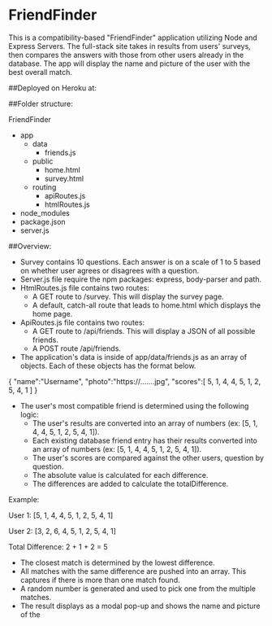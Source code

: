 # FriendFinder

This is a compatibility-based "FriendFinder" application utilizing Node and Express Servers. The full-stack site takes in results from users' surveys, then compares the answers with those from other users already in the database. The app will display the name and picture of the user with the best overall match.

##Deployed on Heroku at:

##Folder structure:

FriendFinder
*	app
	* data
		* friends.js
	* public
		* home.html
		* survey.html
	* routing
		* apiRoutes.js
		* htmlRoutes.js
* node_modules
* package.json
* server.js

##Overview:

* Survey contains 10 questions. Each answer is on a scale of 1 to 5 based on whether user agrees or disagrees with a question.  
* Server.js file require the npm packages: express, body-parser and path.
* HtmlRoutes.js file contains two routes:
	* A GET route to /survey.  This will display the survey page.
	* A default, catch-all route that leads to home.html which displays the home page. 
* ApiRoutes.js file contains two routes:
	* A GET route to /api/friends. This will display a JSON of all possible friends.
	* A POST route /api/friends. 
* The application's data is inside of app/data/friends.js as an array of objects. Each of these objects has the format below.

{
  "name":"Username",
  "photo":"https://.......jpg",
  "scores":[
      5,
      1,
      4,
      4,
      5,
      1,
      2,
      5,
      4,
      1
    ]
}

* The user's most compatible friend is determined using the following logic:
	* The user's results are converted into an array of numbers (ex: [5, 1, 4, 4, 5, 1, 2, 5, 4, 1]).
	* Each existing database friend entry has their results converted into an array of numbers (ex: [5, 1, 4, 4, 5, 1, 2, 5, 4, 1]).
	* The user's scores are compared against the other users, question by question.
	* The absolute value is calculated for each difference.
	* The differences are added to calculate the totalDifference.

Example: 

User 1: [5, 1, 4, 4, 5, 1, 2, 5, 4, 1]

User 2: [3, 2, 6, 4, 5, 1, 2, 5, 4, 1]

Total Difference: 2 + 1 + 2 = 5

  * The closest match is determined by the lowest difference.
  * All matches with the same difference are pushed into an array.  This captures if there is more than one match found.
  * A random number is generated and used to pick one from the multiple matches. 
  * The result displays as a modal pop-up and shows the name and picture of the 



